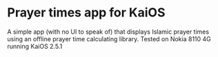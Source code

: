 # Prayer times app for KaiOS
A simple app (with no UI to speak of) that displays Islamic prayer times using an offline prayer time calculating library.
Tested on Nokia 8110 4G running KaiOS 2.5.1
